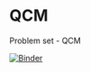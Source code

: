 # QCM
Problem set - QCM

[![Binder](https://mybinder.org/badge_logo.svg)](https://mybinder.org/v2/gh/amitjamadagni/QCM/master?urlpath=https%3A%2F%2Fgithub.com%2Famitjamadagni%2FQCM%2Fblob%2Fmaster%2FBell_state_generation.ipynb)
